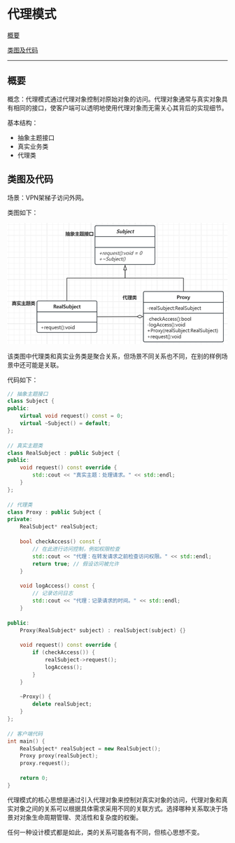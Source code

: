 ﻿# 代理模式

[概要](#概要)

[类图及代码](#类图及代码)

---

## 概要

概念：代理模式通过代理对象控制对原始对象的访问。代理对象通常与真实对象具有相同的接口，使客户端可以透明地使用代理对象而无需关心其背后的实现细节。

基本结构：
- 抽象主题接口
- 真实业务类
- 代理类

## 类图及代码

场景：VPN架梯子访问外网。

类图如下：

![代理模式类图示例.png](../../res/3-title/代理模式类图示例.png)

该类图中代理类和真实业务类是聚合关系，但场景不同关系也不同，在别的样例场景中还可能是关联。

代码如下：

```C++
// 抽象主题接口
class Subject {
public:
    virtual void request() const = 0;
    virtual ~Subject() = default;
};

// 真实主题类
class RealSubject : public Subject {
public:
    void request() const override {
        std::cout << "真实主题：处理请求。" << std::endl;
    }
};

// 代理类
class Proxy : public Subject {
private:
    RealSubject* realSubject;

    bool checkAccess() const {
        // 在此进行访问控制，例如权限检查
        std::cout << "代理：在转发请求之前检查访问权限。" << std::endl;
        return true; // 假设访问被允许
    }

    void logAccess() const {
        // 记录访问日志
        std::cout << "代理：记录请求的时间。" << std::endl;
    }

public:
    Proxy(RealSubject* subject) : realSubject(subject) {}

    void request() const override {
        if (checkAccess()) {
            realSubject->request();
            logAccess();
        }
    }

    ~Proxy() {
        delete realSubject;
    }
};

// 客户端代码
int main() {
    RealSubject* realSubject = new RealSubject();
    Proxy proxy(realSubject);
    proxy.request();

    return 0;
}
```

代理模式的核心思想是通过引入代理对象来控制对真实对象的访问，代理对象和真实对象之间的关系可以根据具体需求采用不同的关联方式。选择哪种关系取决于场景对对象生命周期管理、灵活性和复杂度的权衡。​

任何一种设计模式都是如此，类的关系可能各有不同，但核心思想不变。